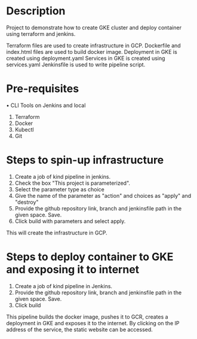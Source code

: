 # Description
Project to demonstrate how to create GKE cluster and deploy container using terraform and jenkins.

Terraform files are used to create infrastructure in GCP.
Dockerfile and index.html files are used to build docker image.
Deployment in GKE is created using deployment.yaml 
Services in GKE is created using services.yaml
Jenkinsfile is used to write pipeline script.

# Pre-requisites
• CLI Tools on Jenkins and local 
   1. Terraform
   2. Docker
   3. Kubectl
   4. Git
    
# Steps to spin-up infrastructure
1. Create a job of kind pipeline in jenkins.
2. Check the box "This project is parameterized".
3. Select the parameter type as choice
4. Give the name of the parameter as "action" and choices as "apply" and "destroy"
5. Provide the github repository link, branch and jenkinsfile path in the given space. Save.
6. Click build with parameters and select apply.

This will create the infrastructure in GCP.

# Steps to deploy container to GKE and exposing it to internet
1. Create a job of kind pipeline in Jenkins.
2. Provide the github repository link, branch and jenkinsfile path in the given space. Save.
3. Click build

This pipeline builds the docker image, pushes it to GCR, creates a deployment in GKE and exposes it to the internet.
By clicking on the IP address of the service, the static website can be accessed.
